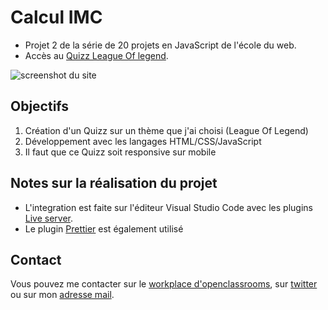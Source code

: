 # Calcul IMC

-   Projet 2 de la série de 20 projets en JavaScript de l'école du web.
-   Accès au [Quizz League Of legend]().

![screenshot du site](./images/Accueil_Desktop.png)

## Objectifs

1. Création d'un Quizz sur un thème que j'ai choisi (League Of Legend)
2. Développement avec les langages HTML/CSS/JavaScript
3. Il faut que ce Quizz soit responsive sur mobile

## Notes sur la réalisation du projet

-   L'integration est faite sur l'éditeur Visual Studio Code avec les plugins [Live server](https://marketplace.visualstudio.com/items?itemName=ritwickdey.LiveServer).
-   Le plugin [Prettier](https://marketplace.visualstudio.com/items?itemName=esbenp.prettier-vscode) est également utilisé

## Contact

Vous pouvez me contacter sur le [workplace d'openclassrooms](https://openclassrooms.workplace.com/profile.php?id=100081178936136), sur [twitter](https://twitter.com/TalgornVincent) ou sur mon [adresse mail](mailto:talgorn.v@gmail.com).
